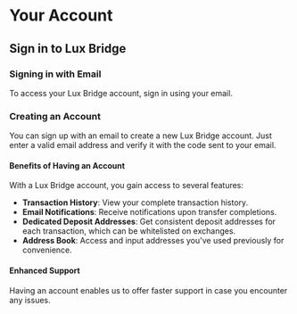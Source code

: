 # Your Account

## Sign in to Lux Bridge

### Signing in with Email
To access your Lux Bridge account, sign in using your email.

### Creating an Account
You can sign up with an email to create a new Lux Bridge account. Just enter a valid email address and verify it with the code sent to your email.

#### Benefits of Having an Account
With a Lux Bridge account, you gain access to several features:
- **Transaction History**: View your complete transaction history.
- **Email Notifications**: Receive notifications upon transfer completions.
- **Dedicated Deposit Addresses**: Get consistent deposit addresses for each transaction, which can be whitelisted on exchanges.
- **Address Book**: Access and input addresses you've used previously for convenience.

#### Enhanced Support
Having an account enables us to offer faster support in case you encounter any issues.

